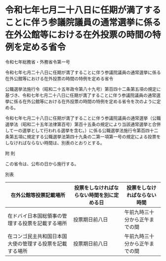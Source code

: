 # 令和七年七月二十八日に任期が満了することに伴う参議院議員の通常選挙に係る在外公館等における在外投票の時間の特例を定める省令

令和七年総務省・外務省令第一号

令和七年七月二十八日に任期が満了することに伴う参議院議員の通常選挙に係る在外公館等における在外投票の時間の特例を定める省令

公職選挙法施行令（昭和二十五年政令第八十九号）第百四十二条第五項の規定に基づき、令和七年七月二十八日に任期が満了することに伴う参議院議員の通常選挙に係る在外公館等における在外投票の時間の特例を定める省令を次のように定める。

令和七年七月二十八日に任期が満了することに伴う参議院議員の通常選挙（公職選挙法（昭和二十五年法律第百号）第百十五条の規定により当該通常選挙と合併して一の選挙として行われる選挙を含む。）に係る公職選挙法施行令第百四十二条第五項に規定する公職選挙法第四十九条の二第一項第一号の規定による投票をしなければならない時間は、別表のとおりとする。

附 則

この省令は、公布の日から施行する。

別表

在外公館等投票記載場所 | 投票をしなければならない時間を別に定める日 | 投票をしなければならない時間  
---|---|---  
在ドバイ日本国総領事の管理する投票を記載する場所 | 投票期日前八日 | 午前九時三十分から正午までの間  
在コンゴ民主共和国日本国大使の管理する投票を記載する場所 | 投票期日前八日 | 午前九時三十分から正午までの間
